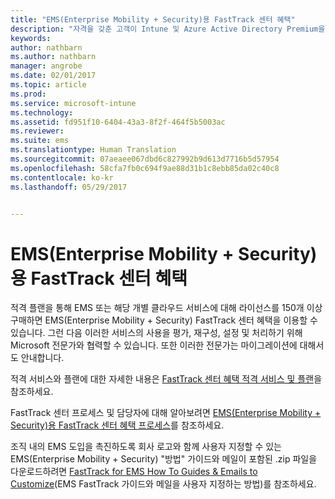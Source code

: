 ```yaml
---
title: "EMS(Enterprise Mobility + Security)용 FastTrack 센터 혜택"
description: "자격을 갖춘 고객이 Intune 및 Azure Active Directory Premium을 계획하고 배포하는 데 도움을 주는 프로그램"
keywords: 
author: nathbarn
ms.author: nathbarn
manager: angrobe
ms.date: 02/01/2017
ms.topic: article
ms.prod: 
ms.service: microsoft-intune
ms.technology: 
ms.assetid: fd951f10-6404-43a3-8f2f-464f5b5003ac
ms.reviewer: 
ms.suite: ems
ms.translationtype: Human Translation
ms.sourcegitcommit: 07aeaee067dbd6c827992b9d613d7716b5d57954
ms.openlocfilehash: 58cfa7fb0c694f9ae88d31b1c8ebb85da02c40c8
ms.contentlocale: ko-kr
ms.lasthandoff: 05/29/2017


---
```


# <a name="fasttrack-center-benefit-for-enterprise-mobility--security-ems"></a>EMS(Enterprise Mobility + Security)용 FastTrack 센터 혜택
적격 플랜을 통해 EMS 또는 해당 개별 클라우드 서비스에 대해 라이선스를 150개 이상 구매하면 EMS(Enterprise Mobility + Security) FastTrack 센터 혜택을 이용할 수 있습니다. 그런 다음 이러한 서비스의 사용을 평가, 재구성, 설정 및 처리하기 위해 Microsoft 전문가와 협력할 수 있습니다. 또한 이러한 전문가는 마이그레이션에 대해서도 안내합니다.

적격 서비스와 플랜에 대한 자세한 내용은 [FastTrack 센터 혜택 적격 서비스 및 플랜](fasttrack-center-benefit-for-enterprise-mobility-suite-ems.md)을 참조하세요.

FastTrack 센터 프로세스 및 담당자에 대해 알아보려면 [EMS(Enterprise Mobility + Security)용 FastTrack 센터 혜택 프로세스](fasttrack-center-benefit-process-for-enterprise-mobility-suite-ems.md)를 참조하세요.

조직 내의 EMS 도입을 촉진하도록 회사 로고와 함께 사용자 지정할 수 있는 EMS(Enterprise Mobility + Security) "방법" 가이드와 메일이 포함된 .zip 파일을 다운로드하려면 [FastTrack for EMS How To Guides & Emails to Customize](https://gallery.technet.microsoft.com/FastTrack-for-EMS-How-To-f170da4c)(EMS FastTrack 가이드와 메일을 사용자 지정하는 방법)를 참조하세요.


